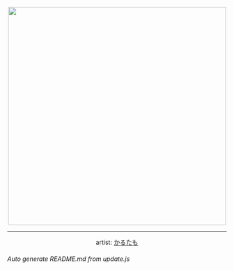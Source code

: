 
<p align="center">
  <img width="500" src="https://nekos.best/api/v2/neko/0008.png">
  <hr/>
  <center>
    artist: <a href="https://www.pixiv.net/en/users/8008550">かるたも</a>
  </center>
</p>


###### Auto generate README.md from update.js

